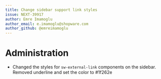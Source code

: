 ```yaml
---
title: Change sidebar support link styles
issue: NEXT-39917
author: Emre Imamoglu
author_email: e.imamoglu@shopware.com
author_github: @emreimamoglu
---
```

# Administration
* Changed the styles for `sw-external-link` components on the sidebar. Removed underline and set the color to #1f262e
